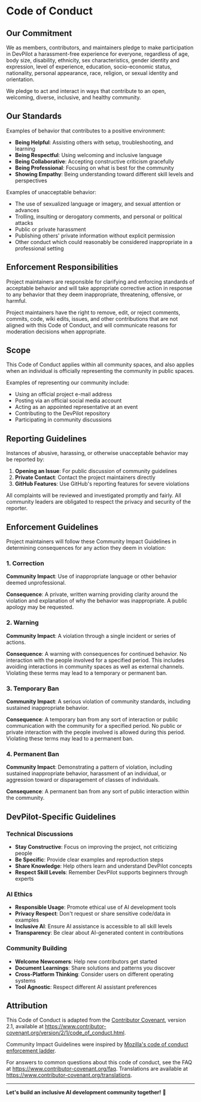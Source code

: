 # Code of Conduct

## Our Commitment

We as members, contributors, and maintainers pledge to make participation in DevPilot a harassment-free experience for everyone, regardless of age, body size, disability, ethnicity, sex characteristics, gender identity and expression, level of experience, education, socio-economic status, nationality, personal appearance, race, religion, or sexual identity and orientation.

We pledge to act and interact in ways that contribute to an open, welcoming, diverse, inclusive, and healthy community.

## Our Standards

Examples of behavior that contributes to a positive environment:

* **Being Helpful**: Assisting others with setup, troubleshooting, and learning
* **Being Respectful**: Using welcoming and inclusive language
* **Being Collaborative**: Accepting constructive criticism gracefully
* **Being Professional**: Focusing on what is best for the community
* **Showing Empathy**: Being understanding toward different skill levels and perspectives

Examples of unacceptable behavior:

* The use of sexualized language or imagery, and sexual attention or advances
* Trolling, insulting or derogatory comments, and personal or political attacks
* Public or private harassment
* Publishing others' private information without explicit permission
* Other conduct which could reasonably be considered inappropriate in a professional setting

## Enforcement Responsibilities

Project maintainers are responsible for clarifying and enforcing standards of acceptable behavior and will take appropriate corrective action in response to any behavior that they deem inappropriate, threatening, offensive, or harmful.

Project maintainers have the right to remove, edit, or reject comments, commits, code, wiki edits, issues, and other contributions that are not aligned with this Code of Conduct, and will communicate reasons for moderation decisions when appropriate.

## Scope

This Code of Conduct applies within all community spaces, and also applies when an individual is officially representing the community in public spaces.

Examples of representing our community include:
- Using an official project e-mail address
- Posting via an official social media account
- Acting as an appointed representative at an event
- Contributing to the DevPilot repository
- Participating in community discussions

## Reporting Guidelines

Instances of abusive, harassing, or otherwise unacceptable behavior may be reported by:

1. **Opening an Issue**: For public discussion of community guidelines
2. **Private Contact**: Contact the project maintainers directly
3. **GitHub Features**: Use GitHub's reporting features for severe violations

All complaints will be reviewed and investigated promptly and fairly. All community leaders are obligated to respect the privacy and security of the reporter.

## Enforcement Guidelines

Project maintainers will follow these Community Impact Guidelines in determining consequences for any action they deem in violation:

### 1. Correction
**Community Impact**: Use of inappropriate language or other behavior deemed unprofessional.

**Consequence**: A private, written warning providing clarity around the violation and explanation of why the behavior was inappropriate. A public apology may be requested.

### 2. Warning
**Community Impact**: A violation through a single incident or series of actions.

**Consequence**: A warning with consequences for continued behavior. No interaction with the people involved for a specified period. This includes avoiding interactions in community spaces as well as external channels. Violating these terms may lead to a temporary or permanent ban.

### 3. Temporary Ban
**Community Impact**: A serious violation of community standards, including sustained inappropriate behavior.

**Consequence**: A temporary ban from any sort of interaction or public communication with the community for a specified period. No public or private interaction with the people involved is allowed during this period. Violating these terms may lead to a permanent ban.

### 4. Permanent Ban
**Community Impact**: Demonstrating a pattern of violation, including sustained inappropriate behavior, harassment of an individual, or aggression toward or disparagement of classes of individuals.

**Consequence**: A permanent ban from any sort of public interaction within the community.

## DevPilot-Specific Guidelines

### Technical Discussions
- **Stay Constructive**: Focus on improving the project, not criticizing people
- **Be Specific**: Provide clear examples and reproduction steps
- **Share Knowledge**: Help others learn and understand DevPilot concepts
- **Respect Skill Levels**: Remember DevPilot supports beginners through experts

### AI Ethics
- **Responsible Usage**: Promote ethical use of AI development tools
- **Privacy Respect**: Don't request or share sensitive code/data in examples
- **Inclusive AI**: Ensure AI assistance is accessible to all skill levels
- **Transparency**: Be clear about AI-generated content in contributions

### Community Building
- **Welcome Newcomers**: Help new contributors get started
- **Document Learnings**: Share solutions and patterns you discover
- **Cross-Platform Thinking**: Consider users on different operating systems
- **Tool Agnostic**: Respect different AI assistant preferences

## Attribution

This Code of Conduct is adapted from the [Contributor Covenant](https://www.contributor-covenant.org/), version 2.1, available at https://www.contributor-covenant.org/version/2/1/code_of_conduct.html.

Community Impact Guidelines were inspired by [Mozilla's code of conduct enforcement ladder](https://github.com/mozilla/diversity).

For answers to common questions about this code of conduct, see the FAQ at https://www.contributor-covenant.org/faq. Translations are available at https://www.contributor-covenant.org/translations.

---

**Let's build an inclusive AI development community together!** 🤝
